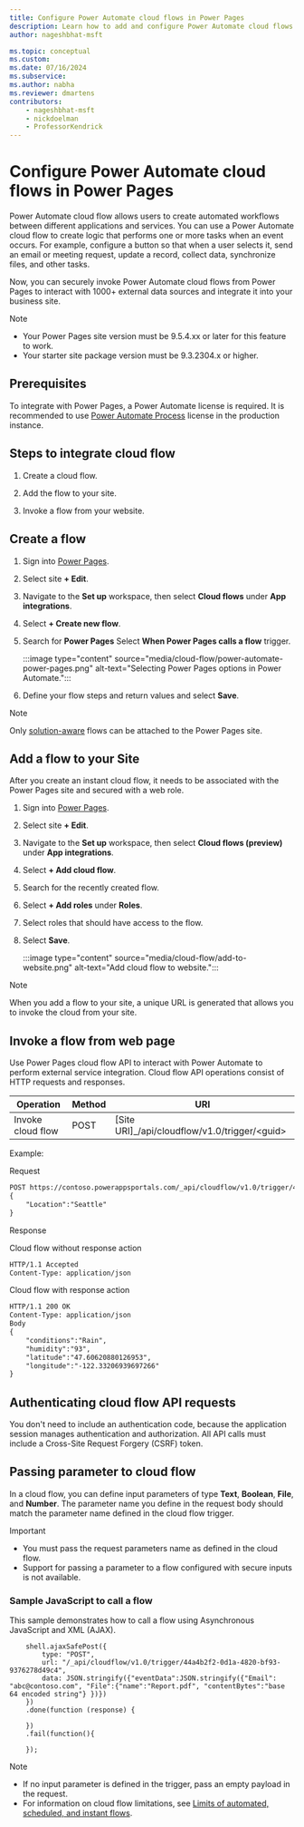 ```yaml
---
title: Configure Power Automate cloud flows in Power Pages
description: Learn how to add and configure Power Automate cloud flows on Power Pages.
author: nageshbhat-msft

ms.topic: conceptual
ms.custom: 
ms.date: 07/16/2024
ms.subservice: 
ms.author: nabha
ms.reviewer: dmartens
contributors:
    - nageshbhat-msft
    - nickdoelman
    - ProfessorKendrick
---
```


# Configure Power Automate cloud flows in Power Pages

Power Automate cloud flow allows users to create automated workflows between different applications and services. You can use a Power Automate cloud flow to create logic that performs one or more tasks when an event occurs. For example, configure a button so that when a user selects it, send an email or meeting request, update a record, collect data, synchronize files, and other tasks.

Now, you can securely invoke Power Automate cloud flows from Power Pages to interact with 1000+ external data sources and integrate it into your business site.

> [!NOTE]
> - Your Power Pages site version must be 9.5.4.xx or later for this feature to work.
> - Your starter site package version must be 9.3.2304.x or higher.

## Prerequisites

To integrate with Power Pages, a Power Automate license is required. It is recommended to use [Power Automate Process](/power-platform/admin/power-automate-licensing/types?tabs=power-automate-premium%2Cpower-automate-process%2Cconnector-types#power-automate-process) license in the production instance.

## Steps to integrate cloud flow

1. Create a cloud flow.

1. Add the flow to your site.

1. Invoke a flow from your website.

## Create a flow

1. Sign into [Power Pages](https://make.powerpages.microsoft.com/).

1. Select site **+ Edit**.

1. Navigate to the **Set up** workspace, then select **Cloud flows** under **App integrations**.

1. Select **+ Create new flow**.

1. Search for **Power Pages** Select **When Power Pages calls a flow** trigger.

    :::image type="content" source="media/cloud-flow/power-automate-power-pages.png" alt-text="Selecting Power Pages options in Power Automate.":::

1. Define your flow steps and return values and select **Save**.

> [!NOTE]
> Only [solution-aware](/power-automate/overview-solution-flows) flows can be attached to the Power Pages site.

## Add a flow to your Site

After you create an instant cloud flow, it needs to be associated with the Power Pages site and secured with a web role.

1. Sign into [Power Pages](https://make.powerpages.microsoft.com/).

1. Select site **+ Edit**.

1. Navigate to the **Set up** workspace, then select **Cloud flows (preview)** under **App integrations**.

1. Select **+ Add cloud flow**.

1. Search for the recently created flow.

1. Select **+ Add roles** under **Roles**.

1. Select roles that should have access to the flow.

1. Select **Save**.

    :::image type="content" source="media/cloud-flow/add-to-website.png" alt-text="Add cloud flow to website.":::

> [!NOTE]
> When you add a flow to your site, a unique URL is generated that allows you to invoke the cloud from your site.

## Invoke a flow from web page

Use Power Pages cloud flow API to interact with Power Automate to perform external service integration. Cloud flow API operations consist of HTTP requests and responses.

| Operation         | Method | URI                                                    |
|-------------------|--------|--------------------------------------------------------|
| Invoke cloud flow | POST   | \[Site URI\]\_/api/cloudflow/v1.0/trigger/&lt;guid&gt; |

Example:

Request

```html
POST https://contoso.powerappsportals.com/_api/cloudflow/v1.0/trigger/4d22a1a2-8a67-e681-9985-3f36acfb8ed4
{
    "Location":"Seattle"
}
``` 

Response

Cloud flow without response action

```html
HTTP/1.1 Accepted
Content-Type: application/json
```

Cloud flow with response action

```html
HTTP/1.1 200 OK
Content-Type: application/json
Body
{
    "conditions":"Rain",
    "humidity":"93",
    "latitude":"47.60620880126953",
    "longitude":"-122.33206939697266"
}
```

## Authenticating cloud flow API requests

You don't need to include an authentication code, because the application session manages authentication and authorization. All API calls must include a Cross-Site Request Forgery (CSRF) token.

## Passing parameter to cloud flow

In a cloud flow, you can define input parameters of type **Text**, **Boolean**, **File**, and **Number**. The parameter name you define in the request body should match the parameter name defined in the cloud flow trigger. 

> [!IMPORTANT]
> - You must pass the request parameters name as defined in the cloud flow.
> - Support for passing a parameter to a flow configured with secure inputs is not available.

### Sample JavaScript to call a flow

This sample demonstrates how to call a flow using Asynchronous JavaScript and XML (AJAX).
 
```
    shell.ajaxSafePost({
        type: "POST",
        url: "/_api/cloudflow/v1.0/trigger/44a4b2f2-0d1a-4820-bf93-9376278d49c4",
        data: JSON.stringify({"eventData":JSON.stringify({"Email": "abc@contoso.com", "File":{"name":"Report.pdf", "contentBytes":"base 64 encoded string"} })})
    })
    .done(function (response) {
    
    })
    .fail(function(){
    
    });
```
> [!NOTE] 
> - If no input parameter is defined in the trigger, pass an empty payload in the request.
> - For information on cloud flow limitations, see [Limits of automated, scheduled, and instant flows](/power-automate/limits-and-config).
